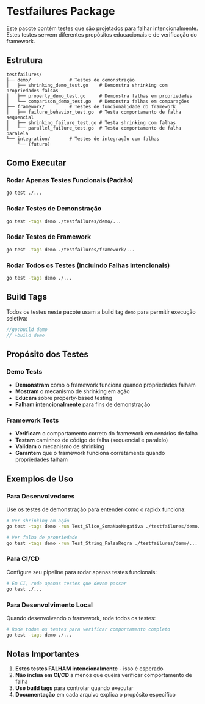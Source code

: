 # Testfailures Package

Este pacote contém testes que são projetados para falhar intencionalmente. Estes testes servem diferentes propósitos educacionais e de verificação do framework.

## Estrutura

```
testfailures/
├── demo/              # Testes de demonstração
│   ├── shrinking_demo_test.go    # Demonstra shrinking com propriedades falsas
│   ├── property_demo_test.go     # Demonstra falhas em propriedades
│   └── comparison_demo_test.go   # Demonstra falhas em comparações
├── framework/         # Testes de funcionalidade do framework
│   ├── failure_behavior_test.go  # Testa comportamento de falha sequencial
│   ├── shrinking_failure_test.go # Testa shrinking com falhas
│   └── parallel_failure_test.go  # Testa comportamento de falha paralela
└── integration/       # Testes de integração com falhas
    └── (futuro)
```

## Como Executar

### Rodar Apenas Testes Funcionais (Padrão)
```bash
go test ./...
```

### Rodar Testes de Demonstração
```bash
go test -tags demo ./testfailures/demo/...
```

### Rodar Testes de Framework
```bash
go test -tags demo ./testfailures/framework/...
```

### Rodar Todos os Testes (Incluindo Falhas Intencionais)
```bash
go test -tags demo ./...
```

## Build Tags

Todos os testes neste pacote usam a build tag `demo` para permitir execução seletiva:

```go
//go:build demo
// +build demo
```

## Propósito dos Testes

### Demo Tests
- **Demonstram** como o framework funciona quando propriedades falham
- **Mostram** o mecanismo de shrinking em ação
- **Educam** sobre property-based testing
- **Falham intencionalmente** para fins de demonstração

### Framework Tests
- **Verificam** o comportamento correto do framework em cenários de falha
- **Testam** caminhos de código de falha (sequencial e paralelo)
- **Validam** o mecanismo de shrinking
- **Garantem** que o framework funciona corretamente quando propriedades falham

## Exemplos de Uso

### Para Desenvolvedores
Use os testes de demonstração para entender como o rapidx funciona:

```bash
# Ver shrinking em ação
go test -tags demo -run Test_Slice_SomaNaoNegativa ./testfailures/demo/...

# Ver falha de propriedade
go test -tags demo -run Test_String_FalsaRegra ./testfailures/demo/...
```

### Para CI/CD
Configure seu pipeline para rodar apenas testes funcionais:

```bash
# Em CI, rode apenas testes que devem passar
go test ./...
```

### Para Desenvolvimento Local
Quando desenvolvendo o framework, rode todos os testes:

```bash
# Rode todos os testes para verificar comportamento completo
go test -tags demo ./...
```

## Notas Importantes

1. **Estes testes FALHAM intencionalmente** - isso é esperado
2. **Não inclua em CI/CD** a menos que queira verificar comportamento de falha
3. **Use build tags** para controlar quando executar
4. **Documentação** em cada arquivo explica o propósito específico